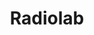---
title:         "Radiolab"
description:   "Radiolab is a show about curiosity. Where sound illuminates ideas, and the boundaries blur between science, philosophy, and human experience. Radiolab is heard around the country on more than 450 NPR member stations. Check your local station for airtimes. Embed the Radiolab widget on your blog or website. Radiolab is supported, in part, by the National Science Foundation and the Alfred P. Sloan Foundation, enhancing public understanding of science and technology in the modern world. More information about Sloan at www.sloan.org. All press inquiries may be directed to Jennifer Houlihan Roussel at (646) 829-4497."
url-thumbnail: "http://www.wnyc.org/i/raw/1/Radiolab_1.png"
url-rss:       "http://feeds.wnyc.org/radiolab"
url-web:       "http://www.radiolab.org/series/podcasts/"
url-itunes:    "https://itunes.apple.com/us/podcast/radiolab-from-wnyc/id152249110?mt=2&uo=4"
tags:         [fringe, society and culture]
---
